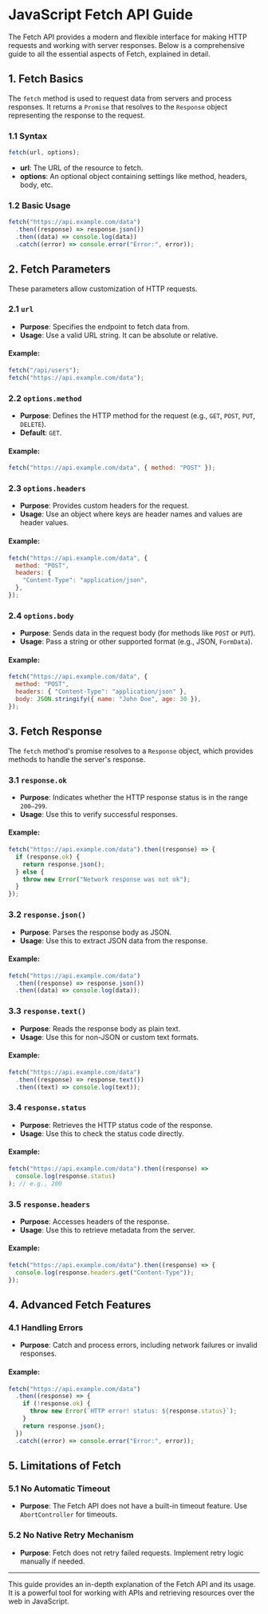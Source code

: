 # JavaScript Fetch API Guide

The Fetch API provides a modern and flexible interface for making HTTP requests and working with server responses. Below is a comprehensive guide to all the essential aspects of Fetch, explained in detail.

## 1. Fetch Basics

The `fetch` method is used to request data from servers and process responses. It returns a `Promise` that resolves to the `Response` object representing the response to the request.

### 1.1 Syntax

```javascript
fetch(url, options);
```

- **url**: The URL of the resource to fetch.
- **options**: An optional object containing settings like method, headers, body, etc.

### 1.2 Basic Usage

```javascript
fetch("https://api.example.com/data")
  .then((response) => response.json())
  .then((data) => console.log(data))
  .catch((error) => console.error("Error:", error));
```

## 2. Fetch Parameters

These parameters allow customization of HTTP requests.

### 2.1 `url`

- **Purpose**: Specifies the endpoint to fetch data from.
- **Usage**: Use a valid URL string. It can be absolute or relative.

#### Example:

```javascript
fetch("/api/users");
fetch("https://api.example.com/data");
```

### 2.2 `options.method`

- **Purpose**: Defines the HTTP method for the request (e.g., `GET`, `POST`, `PUT`, `DELETE`).
- **Default**: `GET`.

#### Example:

```javascript
fetch("https://api.example.com/data", { method: "POST" });
```

### 2.3 `options.headers`

- **Purpose**: Provides custom headers for the request.
- **Usage**: Use an object where keys are header names and values are header values.

#### Example:

```javascript
fetch("https://api.example.com/data", {
  method: "POST",
  headers: {
    "Content-Type": "application/json",
  },
});
```

### 2.4 `options.body`

- **Purpose**: Sends data in the request body (for methods like `POST` or `PUT`).
- **Usage**: Pass a string or other supported format (e.g., JSON, `FormData`).

#### Example:

```javascript
fetch("https://api.example.com/data", {
  method: "POST",
  headers: { "Content-Type": "application/json" },
  body: JSON.stringify({ name: "John Doe", age: 30 }),
});
```

## 3. Fetch Response

The `fetch` method's promise resolves to a `Response` object, which provides methods to handle the server's response.

### 3.1 `response.ok`

- **Purpose**: Indicates whether the HTTP response status is in the range `200–299`.
- **Usage**: Use this to verify successful responses.

#### Example:

```javascript
fetch("https://api.example.com/data").then((response) => {
  if (response.ok) {
    return response.json();
  } else {
    throw new Error("Network response was not ok");
  }
});
```

### 3.2 `response.json()`

- **Purpose**: Parses the response body as JSON.
- **Usage**: Use this to extract JSON data from the response.

#### Example:

```javascript
fetch("https://api.example.com/data")
  .then((response) => response.json())
  .then((data) => console.log(data));
```

### 3.3 `response.text()`

- **Purpose**: Reads the response body as plain text.
- **Usage**: Use this for non-JSON or custom text formats.

#### Example:

```javascript
fetch("https://api.example.com/data")
  .then((response) => response.text())
  .then((text) => console.log(text));
```

### 3.4 `response.status`

- **Purpose**: Retrieves the HTTP status code of the response.
- **Usage**: Use this to check the status code directly.

#### Example:

```javascript
fetch("https://api.example.com/data").then((response) =>
  console.log(response.status)
); // e.g., 200
```

### 3.5 `response.headers`

- **Purpose**: Accesses headers of the response.
- **Usage**: Use this to retrieve metadata from the server.

#### Example:

```javascript
fetch("https://api.example.com/data").then((response) => {
  console.log(response.headers.get("Content-Type"));
});
```

## 4. Advanced Fetch Features

### 4.1 Handling Errors

- **Purpose**: Catch and process errors, including network failures or invalid responses.

#### Example:

```javascript
fetch("https://api.example.com/data")
  .then((response) => {
    if (!response.ok) {
      throw new Error(`HTTP error! status: ${response.status}`);
    }
    return response.json();
  })
  .catch((error) => console.error("Error:", error));
```

## 5. Limitations of Fetch

### 5.1 No Automatic Timeout

- **Purpose**: The Fetch API does not have a built-in timeout feature. Use `AbortController` for timeouts.

### 5.2 No Native Retry Mechanism

- **Purpose**: Fetch does not retry failed requests. Implement retry logic manually if needed.

---

This guide provides an in-depth explanation of the Fetch API and its usage. It is a powerful tool for working with APIs and retrieving resources over the web in JavaScript.
